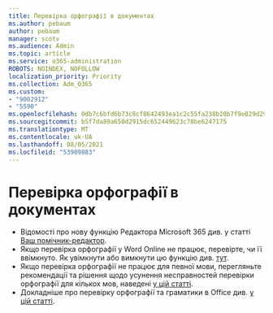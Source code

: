 ```yaml
---
title: Перевірка орфографії в документах
ms.author: pebaum
author: pebaum
manager: scotv
ms.audience: Admin
ms.topic: article
ms.service: o365-administration
ROBOTS: NOINDEX, NOFOLLOW
localization_priority: Priority
ms.collection: Adm_O365
ms.custom:
- "9002912"
- "5590"
ms.openlocfilehash: 0db7c6bfd6b73c8cf8642493ea1c2c55fa238b20b7f9e029d290339b9b30c126
ms.sourcegitcommit: b5f7da89a650d2915dc652449623c78be6247175
ms.translationtype: MT
ms.contentlocale: uk-UA
ms.lasthandoff: 08/05/2021
ms.locfileid: "53909883"
---
```

# <a name="spell-check-documents"></a>Перевірка орфографії в документах

- Відомості про нову функцію Редактора Microsoft 365 див. у статті [Ваш помічник-редактор](https://support.office.com/article/microsoft-editor-checks-grammar-and-more-in-documents-mail-and-the-web-91ecbe1b-d021-4e9e-a82e-abc4cd7163d7).
- Якщо перевірка орфографії у Word Online не працює, перевірте, чи її ввімкнуто. Як увімкнути або вимкнути цю функцію див. [тут](https://support.office.com/article/Turn-spell-check-on-or-off-in-Word-Online-fe0b5644-10e6-4e61-b661-441bff362a84).
- Якщо перевірка орфографії не працює для певної мови, перегляньте рекомендації та рішення щодо усунення несправностей перевірки орфографії для кількох мов, наведені [у цій статті](https://support.office.com/article/troubleshoot-checking-spelling-and-grammar-in-multiple-languages-b887ad70-b15a-43f4-89bb-a41d18026e20).
- Докладніше про перевірку орфографії та граматики в Office див. [у цій статті](https://support.office.com/article/check-spelling-and-grammar-in-office-5cdeced7-d81d-47de-9096-efd0ee909227).
